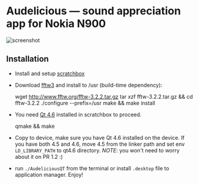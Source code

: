 # Audelicious — sound appreciation app for Nokia N900

![screenshot](http://github.com/melfar/audelicious/tree/master/images/screenshot.jpg?raw=true)

## Installation

* Install and setup [scratchbox](http://wiki.forum.nokia.com/index.php/Maemo_5_SDK_installation_for_beginners)

* Download [fftw3](http://www.fftw.org/download.html) and install to /usr (build-time dependency):

    wget http://www.fftw.org/fftw-3.2.2.tar.gz
    tar xzf fftw-3.2.2.tar.gz && cd fftw-3.2.2
    ./configure --prefix=/usr
    make && make install

* You need [Qt 4.6](http://qt.nokia.com/products/platform/maemo) installed in scratchbox to proceed.
 
    qmake && make
   
* Copy to device, make sure you have Qt 4.6 installed on the device.  If you have both 4.5 and 4.6, move 4.5 from the linker path and set env `LD_LIBRARY_PATH` to qt4.6 directory.  *NOTE*: you won't need to worry about it on PR 1.2 :)
 
* run `./AudeliciousQT` from the terminal or install `.desktop` file to application manager.  Enjoy!
